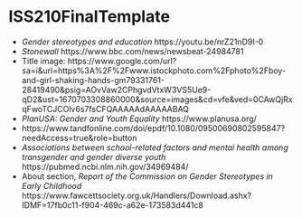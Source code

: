 # ISS210FinalTemplate
<ul>
  <li> <em> Gender stereotypes and education </em> https://youtu.be/nrZ21nD9I-0 </li>
  <li> <em> Stonewall </em> https://www.bbc.com/news/newsbeat-24984781 </li>
<li> Title image: https://www.google.com/url?sa=i&url=https%3A%2F%2Fwww.istockphoto.com%2Fphoto%2Fboy-and-girl-shaking-hands-gm79331761-28419490&psig=AOvVaw2CPhgvdVtxW3VS5Ue9-qD2&ust=1670703308860000&source=images&cd=vfe&ved=0CAwQjRxqFwoTCJCOlv6s7fsCFQAAAAAdAAAAABAQ </li> 
  <li> <em> PlanUSA: Gender and Youth Equality </em> https://www.planusa.org/ </li>
<li> https://www.tandfonline.com/doi/epdf/10.1080/09500690802595847?needAccess=true&role=button </li>
<li> <em> Associations between school-related factors and mental health among transgender and gender diverse youth </em> https://pubmed.ncbi.nlm.nih.gov/34969484/ </li> 
<li> About section, <em> Report of the Commission on Gender Stereotypes in Early Childhood </em> https://www.fawcettsociety.org.uk/Handlers/Download.ashx?IDMF=17fb0c11-f904-469c-a62e-173583d441c8 </li>
</ul>
